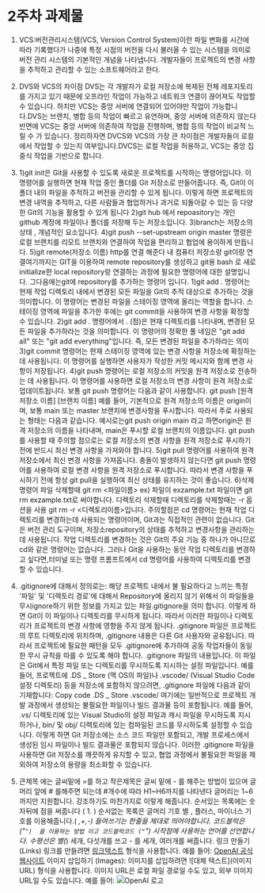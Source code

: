 # 2주차 과제물

1. VCS:버전관리시스템(VCS, Version Control System)이란 파일 변화를 시간에 따라 기록했다가 나중에 특정 시점의 버전을 다시 불러올 수 있는 시스템을 의미로 버전 관리 시스템의 기본적인 개념을 나타냅니다. 개발자들이 프로젝트의 변경 사항을 추적하고 관리할 수 있는 소프트웨어라고 한다.

2. DVS와 VCS의 차이점 DVS는 각 개발자가 로컬 저장소에 복제된 전체 레포지토리를 가지고 있기 때문에 오프라인 작업이 가능하고 네트워크 연결이 끊어져도 작업할 수 있습니다. 하지만 VCS는 중앙 서버에 연결되어 있어야만 작업이 가능합니다.DVS는 브랜치, 병합 등의 작업이 빠르고 유연하며, 중앙 서버에 의존하지 않는다반면에 VCS는 중앙 서버에 의존하여 작업을 진행하며, 병합 등의 작업이 비교적 느릴 수 가 있습니다. 정리하자면  DVCS와 VCS의 가장 큰 차이점은 개발자들이 로컬에서 작업할 수 있는지 여부입니다.DVCS는 로컬 작업을 허용하고, VCS는 중앙 집중식 작업을 기반으로 합니다.

3. 1)git init은 Git을 사용할 수 있도록 새로운 프로젝트를 시작하는 명령어입니다. 이 명령어를 실행하면 현재 작업 중인 폴더를 Git 저장소로 만들어줍니다. 즉, Git이 이 폴더 내의 파일을 추적하고 버전을 관리할 수 있게 됩니다. 이렇게 하면 프로젝트의 변경 내역을 추적하고, 다른 사람들과 협업하거나 
과거로 되돌아갈 수 있는 등 다양한 Git의 기능을 활용할 수 있게 됩니다
2)git hub 에서 repoasitory는 개인 github 계정에 파일이나 폴더를 저장해 두는 저장소입니다.
3)branch는 저장소의 상태 , 개념적인 요소입니다.
4)git push --set-upstream origin master 명령은 로컬 브랜치를 리모트 브랜치와 연결하여 작업을 편리하고 협업에 용이하게 만듭니다.
5)git remote(저장소 이름) http를 연결 해준다 내 컴퓨터 저장소랑 git이랑 연결여기까지는 GIT을 이용하여 remote repository를 생성하고 git용 bash 로 새로 initialize한 local repository랑 연결하는 과정에 필요한 명령어에 대한 설명입니다. 그다음에는git에 repository를 추가하는 명령어 입니다. 
1)git add . 명령어는 현재 작업 디렉토리 내에서 변경된 모든 파일을 Git의 추적 대상으로 추가하는 것을 의미합니다. 이 명령어는 변경된 파일을 스테이징 영역에 올리는 역할을 합니다. 스테이징 영역에 파일을 추가한 후에는 git commit을 사용하여 변경 사항을 확정할 수 있습니다.
2)git add . 명령어에서 . (점)은 현재 디렉토리를 나타내며, 변경된 모든 파일을 추가하라는 것을 의미합니다. 이 명령어의 정확한 풀 네임은 "git add all" 또는 "git add everything"입니다. 즉, 모든 변경된 파일을 추가하라는 의미
3)git commit 명령어는 현재 스테이징 영역에 있는 변경 사항을 저장소에 확정하는 데 사용됩니다. 이 명령어를 실행하면 사용자가 작성한 커밋 메시지와 함께 변경 사항이 저장됩니다.
4)git push 명령어는 로컬 저장소의 커밋을 원격 저장소로 전송하는 데 사용됩니다. 이 명령어를 사용하면 로컬 저장소의 변경 사항이 원격 저장소로 업데이트됩니다.
보통 git push 명령어는 다음과 같이 사용합니다.
git push [원격 저장소 이름] [브랜치 이름]
예를 들어, 기본적으로 원격 저장소의 이름은 origin이며, 보통 main 또는 master 브랜치에 변경사항을 푸시합니다. 따라서 주로 사용되는 형태는 다음과 같습니다.
예시로는git push origin main 라고 하면origin은 원격 저장소의 이름을 나타내며, main은 푸시할 로컬 브랜치의 이름입니다.
git push를 사용할 때 주의할 점으로는  로컬 저장소의 변경 사항을 원격 저장소로 푸시하기 전에 반드시 최신 변경 사항을 가져와야 합니다.
5)git pull 명령어를 사용하여 원격 저장소에서 최신 변경 사항을 가져옵니다.
충돌이 발생하지 않는다면 git push 명령어를 사용하여 로컬 변경 사항을 원격 저장소로 푸시합니다. 따라서 변경 사항을 푸시하기 전에 항상 git pull을 실행하여 최신 상태를 유지하는 것이 좋습니다.
6)삭제 명령어
파일 삭제할때
git rm <파일이름> ex) 파일이 exzample.txt 파일이면
git rm exzample.txt로 써야합니다.
디렉토리 삭제할때
디렉토리를 삭제할때는 -r 옵션을 사용
git rm -r <디렉토리이름>입니다.
주의할점은 cd 명령어는 현재 작업 디렉토리를 변경하는데 사용되는 명령어이며, Git과는 직접적인 관련이 없습니다. Git은 버전 관리 도구이며, 저장소repository의 상태를 추적하고 변경사항을 관리하는 데 사용됩니다. 작업 디렉토리를 변경하는 것은 Git의 주요 기능 중 하나가 아니므로cd와 같은 명령어는 없습니다. 그러나 Git을 사용하는 동안 작업 디렉토리를 변경하고 싶다면,터미널 또는 명령 프롬프트에서 cd 명령어를 사용하여 디렉토리를 변경할 수 있습니다.

4. .gitignore에 대해서
정의로는: 해당 프로젝트 내에서 불 필요하다고 느끼는 특정 '파일' 및 '디렉토리 경로'에 대해서 Repository에 올리지 않기 위해서 이 파일들을무시ignore하기 위한 정보를 가지고 있는 파일.gitignore을 의미 합니다.
이렇게 하면 Git이 이 파일이나 디렉토리를 무시하게 됩니다. 따라서 이러한 파일이나 디렉토리가 프로젝트의 변경 사항에 영향을 주지 않게 됩니다.
.gitignore 파일은 프로젝트의 루트 디렉토리에 위치하며, .gitignore 내용은 다른 Git 사용자와 공유됩니다. 따라서 프로젝트에 필요한 패턴을 모두 .gitignore에 추가하여
공동 작업자들이 동일한 무시 규칙을 따를 수 있도록 해야 합니다.
.gitignore 파일의 내용입니다. 이 파일은 Git에서 특정 파일 또는 디렉토리를 무시하도록 지시하는 설정 파일입니다.
예를 들어, 프로젝트에 .DS _ Store (맥 OS의 파일)나 .vscode/ (Visual Studio Code 설정 디렉토리) 등을 저장소에 포함하지 않으려면, .gitignore 파일에 다음과 같이 기재합니다:
Copy code
.DS _ Store
.vscode/
여기에는 일반적으로 프로젝트 개발 과정에서 생성되는 불필요한 파일이나 빌드 결과물 등이 포함됩니다.
예를 들어, .vs/ 디렉토리에 있는 Visual Studio의 설정 파일과 캐시 파일을 무시하도록 지시하거나, bin/ 및 obj/ 디렉토리에 있는 컴파일된 코드를 무시하도록 설정할 수 있습니다.
이렇게 하면 Git 저장소에는 소스 코드 파일만 포함되고, 개발 프로세스에서 생성된 임시 파일이나 빌드 결과물은 포함되지 않습니다.
이러한 .gitignore 파일을 사용하면 Git 저장소를 깨끗하게 유지할 수 있고, 협업 과정에서 불필요한 파일을 제외하여 저장소의 용량을 최소화할 수 있습니다.
5. 큰제목 에는 글씨밑에 =를 하고 작은제목은 글씨 밑에 - 를 해주는 방법이 있으며 글머리 앞에 # 를해주면 되는데 #개수에 따라 H1~H6까지를 나타낸다 글머리는
1~6까지만 지원합니다.  강조하기도 마찬가지로 이렇게 해줍니다.
순서있는 목록에는 숫자뒤에 점을 써줍니다 ( 1. ) 
순서없는 목록은 글머리 기호 별 , 플러스, 마이너스 기호를 이용해줍니다.( *,+,-)
들여쓰기는 한줄을 제대로 띄어야합니다.
코드블럭은 ("```")  을 이용하는 방법 이고 코드블럭코드 ("```") 시작점에 사용하는 언어를 선언합니다.
수평선은 별(*) 세개, 다섯개를 쓰고 - 를 세개, 여러개를 써줍니다.
링크 만들기 (Links)
링크를 만들려면 [링크텍스트](URL) 형식을 사용합니다. 예를 들어:
[OpenAI 공식 웹사이트](https://www.openai.com/)
이미지 삽입하기 (Images):
이미지를 삽입하려면 ![대체 텍스트](이미지 URL) 형식을 사용합니다. 이미지 URL은 로컬 파일 경로일 수도 있고, 외부 이미지 URL일 수도 있습니다. 예를 들어:
![OpenAI 로고](https://openai.com/favicon.ico)




